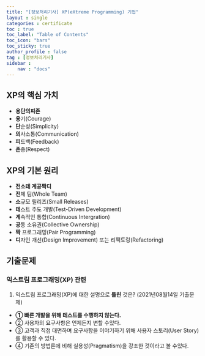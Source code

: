 ```yaml
---
title: "[정보처리기사] XP(eXtreme Programming) 기법"
layout : single
categories : certificate
toc : true
toc_label: "Table of Contents"
toc_icon: "bars"
toc_sticky: true
author_profile : false
tag : [정보처리기사]
sidebar :
    nav : "docs"
---
```


## XP의 핵심 가치
- **용단의피존**
- **용**기(Courage)
- **단**순성(Simplicity)
- **의**사소통(Communication)
- **피**드백(Feedback)
- **존**중(Respect)


## XP의 기본 원리
- **전소테 계공짝디**
- **전**체 팀(Whole Team)
- **소**규모 릴리즈(Small Releases)
- **테**스트 주도 개발(Test-Driven Development)
- **계**속적인 통합(Continuous Intergration)
- **공**동 소유권(Collective Ownership)
- **짝** 프로그래밍(Pair Programming)
- **디**자인 개선(Design Improvement) 또는 리팩토링(Refactoring)


## 기출문제
### 익스트림 프로그래밍(XP) 관련
1. 익스트림 프로그래밍(XP)에 대한 설명으로 **틀린** 것은? (2021년08월14일 기출문제)
- **① 빠른 개발을 위해 테스트를 수행하지 않는다.**
- ② 사용자의 요구사항은 언제든지 변할 수있다.
- ③ 고객과 직접 대면하며 요구사항을 이야기하기 위해 사용자 스토리(User Story)를 활용할 수 있다.
- ④ 기존의 방법론에 비해 실용성(Pragmatism)을 강조한 것이라고 볼 수있다.
